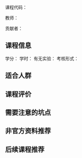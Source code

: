 课程代码：

教师：

贡献者：

## 课程信息

学分：
学时：
有无实验：
考核形式：

## 适合人群


## 课程评价


## 需要注意的坑点


## 非官方资料推荐


## 后续课程推荐


